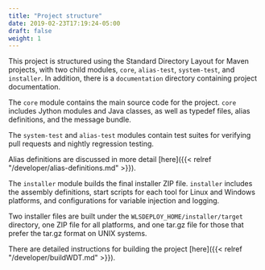 ```yaml
---
title: "Project structure"
date: 2019-02-23T17:19:24-05:00
draft: false
weight: 1
---
```


This project is structured using the Standard Directory Layout for Maven projects, with two child modules, `core`, `alias-test`, `system-test`, and `installer`. In addition, there is a `documentation` directory containing project documentation.

The `core` module contains the main source code for the project. `core` includes Jython modules and Java classes, as well as typedef files, alias definitions, and the message bundle.

The `system-test` and `alias-test` modules contain test suites for verifying pull requests and nightly regression testing.

Alias definitions are discussed in more detail [here]({{< relref "/developer/alias-definitions.md" >}}).

The `installer` module builds the final installer ZIP file. `installer` includes the assembly definitions, start scripts for each tool for Linux and Windows platforms, and configurations for variable injection and logging.

Two installer files are built under the `WLSDEPLOY_HOME/installer/target` directory, one ZIP file for all platforms, and one tar.gz file for those that prefer the tar.gz format on UNIX systems.

There are detailed instructions for building the project [here]({{< relref "/developer/buildWDT.md" >}}).
